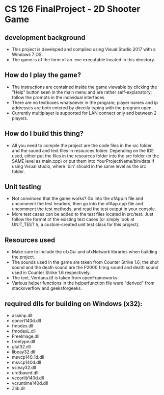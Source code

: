 # CS 126 FinalProject - 2D Shooter Game
## development background
* This project is developed and compiled using Visual Studio 2017 with a Windows 7 OS.
* The game is of the form of an .exe executable located in this directory.

## How do I play the game?
* The instructions are contained inside the game viewable by clicking the "Help" button seen in the main menu and are rather self-explanatory; follow the prompts in the individual interfaces.
* There are no textboxes whatsoever in the program; player names and ip addresses are both entered by directly typing with the program open.
* Currently multiplayer is supported for LAN connect only and between 2 players.

## How do I build this thing?
 * All you need to compile the project are the code files in the src folder and the sound and text files in resources folder. Depending on the IDE used, either put the files in the resources folder into the src folder (in the SAME level as main.cpp) or put them into YourProjectName/bin/data if using Visual studio, where 'bin' should in the same level as the src folder.
 
## Unit testing
 * Not convinced that the game works? Go into the ofApp.h file and uncomment the test headers, then go into the ofApp.cpp file and uncomment the test methods, and read the test output in your console.
 * More test cases can be added to the test files located in src/test. Just follow the format of the existing test cases (or simply look at UNIT_TEST.h, a custom-created unit test class for this project).
 
## Resources used
 * Make sure to include the ofxGui and ofxNetwork libraries when building the project.
 * The sounds used in the game are taken from Counter Strike 1.6; the shot sound and the death sound are the P2000 firing sound and death sound used in Counter Strike 1.6 respectively. 
 * The text, Verdana.ttf is taken from openFrameworks.
 * Various helper functions in the helperfunction file were "derived" from stackoverflow and geeksforgeeks.

## required dlls for building on Windows (x32):
* assimp.dll
* concrt140d.dll
* fmodex.dll
* fmodexL.dll
* FreeImage.dll
* freetype.dll
* glut32.dll
* libeay32.dll
* msvcp140_1d.dll
* msvcp140d.dll
* ssleay32.dll
* urctbased.dll
* vccorlib140d.dll
* vcruntime140d.dll
* Zlib.dll
